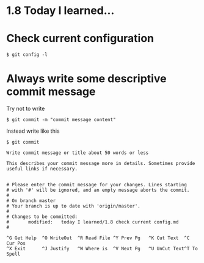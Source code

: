 # 1.8 Today I learned...

# Check current configuration

```
$ git config -l
```


# Always write some descriptive commit message

Try not to write 

```
$ git commit -m "commit message content"
```

Instead write like this

```
$ git commit
```

```
Write commit message or title about 50 words or less

This describes your commit message more in details. Sometimes provide useful links if necessary.


# Please enter the commit message for your changes. Lines starting
# with '#' will be ignored, and an empty message aborts the commit.
#
# On branch master
# Your branch is up to date with 'origin/master'.
#
# Changes to be committed:
#       modified:   today I learned/1.8 check current config.md
#

^G Get Help  ^O WriteOut  ^R Read File ^Y Prev Pg   ^K Cut Text  ^C Cur Pos   
^X Exit      ^J Justify   ^W Where is  ^V Next Pg   ^U UnCut Text^T To Spell 
```
